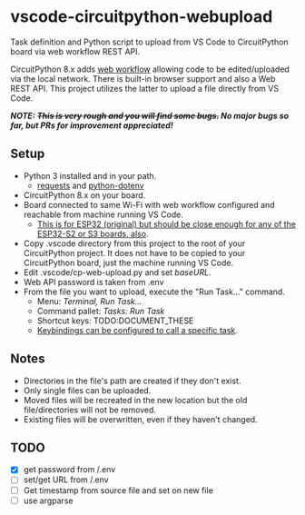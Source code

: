 # vscode-circuitpython-webupload
Task definition and Python script to upload from VS Code to CircuitPython board via web workflow REST API.

CircuitPython 8.x adds [web workflow](https://docs.circuitpython.org/en/latest/docs/workflows.html#web) allowing code to be edited/uploaded via the local network. There is built-in browser support and also a Web REST API. This project utilizes the latter to upload a file directly from VS Code.

***NOTE: ~~This is very rough and you will find some bugs.~~ No major bugs so far, but PRs for improvement appreciated!***

## Setup
* Python 3 installed and in your path.
  * [requests](https://pypi.org/project/requests/) and [python-dotenv](https://pypi.org/project/python-dotenv/)
* CircuitPython 8.x on your board.
* Board connected to same Wi-Fi with web workflow configured and reachable from machine running VS Code.
  * [This is for ESP32 (original) but should be close enough for any of the ESP32-S2 or S3 boards, also](https://learn.adafruit.com/circuitpython-with-esp32-quick-start/setting-up-web-workflow).
* Copy .vscode directory from this project to the root of your CircuitPython project. It does not have to be copied to your CircuitPython board, just the machine running VS Code.
* Edit .vscode/cp-web-upload.py and set _baseURL_.
* Web API password is taken from .env
* From the file you want to upload, execute the "Run Task..." command.
  * Menu: _Terminal, Run Task..._
  * Command pallet: _Tasks: Run Task_
  * Shortcut keys: TODO:DOCUMENT_THESE
  * [Keybindings can be configured to call a specific task](https://code.visualstudio.com/docs/editor/tasks#_binding-keyboard-shortcuts-to-tasks).

## Notes
* Directories in the file's path are created if they don't exist.
* Only single files can be uploaded.
* Moved files will be recreated in the new location but the old file/directories will not be removed.
* Existing files will be overwritten, even if they haven't changed.

## TODO
- [X] get password from /.env
- [ ] set/get URL from /.env
- [ ] Get timestamp from source file and set on new file
- [ ] use argparse
